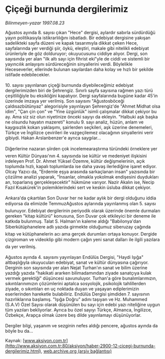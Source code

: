 # Çiçeği burnunda dergilerimiz

*Bilinmeyen-yazar 1997.08.23*

<font class="agenda2NewsSpot">
 Ağustos ayında 8. sayısı çıkan "Hece" dergisi, aylardır sabırla sürdürdüğü  yayın politikasıyla istikrarlılığını isbatladı.
</font>
<font class="newsDetail">
 Bir edebiyat dergisine yakışan sadelikteki sayfa düzeni ve kapak tasarımıyla dikkat çeken Hece, sayfalarında yer verdiği şiir, öykü, eleştiri, makale gibi nitelikli edebiyat ürünleriyle de göz dolduruyor; okuyucusunu ciddiye alıyor. Dergi, son sayısında yer alan "ilk altı sayı için fihrist eki"yle de ciddi ve sistemli bir yayıncılık anlayışını sürdüreceğinin sinyallerini verdi. Böylelikle Heceseverler, ellerinde bulunan sayılardan daha kolay ve hızlı bir şekilde istifade edebilecekler.
 <br/>
 <br/>
 10. sayısı yayınlanan çiçeği burnunda diyebileceğimiz edebiyat dergilerimizden biri de Şehrengiz. Sınırlı sayfa sayısına rağmen yazı türü çeşitliliğiyle bu eksikliğini kapatıyor. Dergi sayfalarında bugüne kadar 45'in üzerinde imzaya yer verilmiş. Son sayısını "Ağustosböceği çaldısazbütünyaz" alegorisiyle yayınlayan Şehrengiz'de "Ahmet Midhat olsa idim", "Çan çin çon" ve "Yine üzgünlük"  isimli çalışmalar dikkat çekiyor bu ay. Ama siz siz olun niyetinize önceki sayıyı da ekleyin. "Halbuki aşk başka ne olsundu hayatın mazereti" konulu 9. sayı analiz, hüzün, anlam ve kaygısızlık kokan yaklaşımı, şairlerden seçkileri, aşk üzerine denemeleri, Türkçe ve İngilizce çevirileri ile vazgeçilemez olacağının sinyallerini verir gibiydi. Hakan Arslanbenzer'e ayrıca saygılar...
 <br/>
 <br/>
 Diğerlerine nazaran şiirden çok incelemearaştırma türündeki örneklere yer veren Kültür Dünyası'nın 4. sayısında ise kültür ve medeniyet ilişkisini irdeleyen Prof. Dr. Ahmet Yüksel Özemre, kültür değişmelerinin, açık toplumda hızlı, kapalı toplumlarda ise daha yavaş ilerlediğine işaret ediyor. Olcay Yazıcı da, "Erdemle eşya arasında sarkaçlanan insan" yazısında bir çözülme analizi yaparak, "İnsanlar, olmakla yokolmak endişesini duydukları an, toparlanış gerçekleşecektir" hükmüne varıyor. Nazir Akalın ise, Necip Fazıl Kısakürek'in polemiklerindeki sert ve keskin üsluba dikkat çekiyor.
 <br/>
 <br/>
 Ankara'da çıkartılan Son Duvar her ne kadar aylık bir dergi olduğunu iddia ediyorsa da elimizde TemmuzAğustos aylarında yayınlanmış olan 5. sayısı bulunuyor. Edebiyat dergilerinin periyodik olarak üzerinde önemle durmaları gereken "kitap kültürü" konusuna, Son Duvar çok etkileyici bir deneme  ile katkıda bulunmuş. Talat S. Halman'ın kaleme aldığı "Babilonya'dan Siberkütüphanelere adlı yazıda girmekte olduğumuz siberuzay çağında kitap ve kütüphanelerin acı ama gerçek durumları ortaya konuyor. Dergide çizgiroman ve videoklip gibi modern çağın yeni sanat dalları ile ilgili yazılara da yer verilmiş.
 <br/>
 <br/>
 Ağustos ayında 4. sayısını yayınlayan Endülüs Dergisi, "Haydi Işığa" altbaşlığıyla okuyucuları edebiyat, sanat ve kültür dünyasına çağırıyor. Derginin son sayısında yer alan Nejat Turhan'ın sanat ve bilim üzerine yazdığı yazıda "hakikati ararken bilimadamından ziyade sanatçıya kulak vermek gerektiği" düşüncesi savunuluyor. Turhan'a göre bunalımlarımızın, sıkıntılarınımızın çözümlerini aptalca sosyolojik, psikolojik tahlillerden ziyade, o sıkıntıları en uç noktada duyan ve yaşayan ediplerimizin eserlerinden hareketle bulabiliriz. Endülüs Dergisi şimdiden 7. sayısının hazırlıklarına başlamış. "Işığa Doğru" adını taşıyan ve Hz. Muhammed (S.A.V) Özel Sayısı olarak düşünülen bu sayı için edebi yazı niteliğine uygun tüm yazıları bekliyorlar. Ayrıca bu özel sayıyı Türkçe, Almanca, İngilizce, Özbekçe, Arapça olmak üzere beş dilde yayınlamayı düşünüyorlar.
 <br/>
 <br/>
 Dergiler bilgi, yaşanım ve sezginin nefes aldığı pencere, ağustos ayında da böyle bu da...
 <br/>
</font>

Kaynak: [www.aksiyon.com.tr](http://www.aksiyon.com.tr:80/aksiyon/haber-2900-12-cicegi-burnunda-dergilerimiz.html), [web.archive.org (arşiv bağlantısı)](http://web.archive.org/web/20110131110509/http://www.aksiyon.com.tr:80/aksiyon/haber-2900-12-cicegi-burnunda-dergilerimiz.html)
